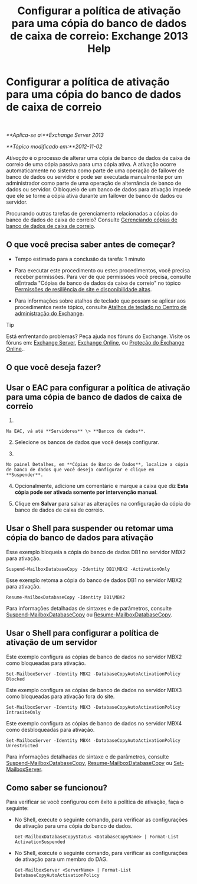 ﻿---
title: 'Configurar a política de ativação para uma cópia do banco de dados de caixa de correio: Exchange 2013 Help'
TOCTitle: Configurar a política de ativação para uma cópia do banco de dados de caixa de correio
ms:assetid: 6b37ed6e-2e36-4688-b485-8fdbb8193ec8
ms:mtpsurl: https://technet.microsoft.com/pt-br/library/Dd298046(v=EXCHG.150)
ms:contentKeyID: 50485885
ms.date: 05/22/2018
mtps_version: v=EXCHG.150
ms.translationtype: MT
---

# Configurar a política de ativação para uma cópia do banco de dados de caixa de correio

 

_**Aplica-se a:**Exchange Server 2013_

_**Tópico modificado em:**2012-11-02_

*Ativação* é o processo de alterar uma cópia de banco de dados de caixa de correio de uma cópia passiva para uma cópia ativa. A ativação ocorre automaticamente no sistema como parte de uma operação de failover de banco de dados ou servidor e pode ser executada manualmente por um administrador como parte de uma operação de alternância de banco de dados ou servidor. O bloqueio de um banco de dados para ativação impede que ele se torne a cópia ativa durante um failover de banco de dados ou servidor.

Procurando outras tarefas de gerenciamento relacionadas a cópias do banco de dados de caixa de correio? Consulte [Gerenciando cópias de banco de dados de caixa de correio](managing-mailbox-database-copies-exchange-2013-help.md).

## O que você precisa saber antes de começar?

  - Tempo estimado para a conclusão da tarefa: 1 minuto

  - Para executar este procedimento ou estes procedimentos, você precisa receber permissões. Para ver de que permissões você precisa, consulte oEntrada "Cópias de banco de dados da caixa de correio" no tópico [Permissões de resiliência de site e disponibilidade altas](high-availability-and-site-resilience-permissions-exchange-2013-help.md).

  - Para informações sobre atalhos de teclado que possam se aplicar aos procedimentos neste tópico, consulte [Atalhos de teclado no Centro de administração do Exchange](keyboard-shortcuts-in-the-exchange-admin-center-exchange-online-protection-help.md).


> [!TIP]
> Está enfrentando problemas? Peça ajuda nos fóruns do Exchange. Visite os fóruns em: <A href="https://go.microsoft.com/fwlink/p/?linkid=60612">Exchange Server</A>, <A href="https://go.microsoft.com/fwlink/p/?linkid=267542">Exchange Online</A>, ou <A href="https://go.microsoft.com/fwlink/p/?linkid=285351">Proteção do Exchange Online</A>..



## O que você deseja fazer?

## Usar o EAC para configurar a política de ativação para uma cópia de banco de dados de caixa de correio

1.  
    
    Na EAC, vá até **Servidores** \> **Bancos de dados**.

2.  Selecione os bancos de dados que você deseja configurar.

3.  
    
    No painel Detalhes, em **Cópias de Banco de Dados**, localize a cópia de banco de dados que você deseja configurar e clique em **Suspender**.

4.  Opcionalmente, adicione um comentário e marque a caixa que diz **Esta cópia pode ser ativada somente por intervenção manual**.

5.  Clique em **Salvar** para salvar as alterações na configuração da cópia do banco de dados de caixa de correio.

## Usar o Shell para suspender ou retomar uma cópia do banco de dados para ativação

Esse exemplo bloqueia a cópia do banco de dados DB1 no servidor MBX2 para ativação.

    Suspend-MailboxDatabaseCopy -Identity DB1\MBX2 -ActivationOnly

Esse exemplo retoma a cópia do banco de dados DB1 no servidor MBX2 para ativação.

    Resume-MailboxDatabaseCopy -Identity DB1\MBX2

Para informações detalhadas de sintaxes e de parâmetros, consulte [Suspend-MailboxDatabaseCopy](https://technet.microsoft.com/pt-br/library/dd351074\(v=exchg.150\)) ou [Resume-MailboxDatabaseCopy](https://technet.microsoft.com/pt-br/library/dd335220\(v=exchg.150\)).

## Usar o Shell para configurar a política de ativação de um servidor

Este exemplo configura as cópias de banco de dados no servidor MBX2 como bloqueadas para ativação.

    Set-MailboxServer -Identity MBX2 -DatabaseCopyAutoActivationPolicy Blocked

Este exemplo configura as cópias de banco de dados no servidor MBX3 como bloqueadas para ativação fora do site.

    Set-MailboxServer -Identity MBX3 -DatabaseCopyAutoActivationPolicy IntrasiteOnly

Este exemplo configura as cópias de banco de dados no servidor MBX4 como desbloqueadas para ativação.

    Set-MailboxServer -Identity MBX4 -DatabaseCopyAutoActivationPolicy Unrestricted

Para informações detalhadas de sintaxe e de parâmetros, consulte [Suspend-MailboxDatabaseCopy](https://technet.microsoft.com/pt-br/library/dd351074\(v=exchg.150\)), [Resume-MailboxDatabaseCopy](https://technet.microsoft.com/pt-br/library/dd335220\(v=exchg.150\)) ou [Set-MailboxServer](https://technet.microsoft.com/pt-br/library/aa998651\(v=exchg.150\)).

## Como saber se funcionou?

Para verificar se você configurou com êxito a política de ativação, faça o seguinte:

  - No Shell, execute o seguinte comando, para verificar as configurações de ativação para uma cópia do banco de dados.
    
        Get-MailboxDatabaseCopyStatus <DatabaseCopyName> | Format-List ActivationSuspended

  - No Shell, execute o seguinte comando, para verificar as configurações de ativação para um membro do DAG.
    
        Get-MailboxServer <ServerName> | Format-List DatabaseCopyAutoActivationPolicy

